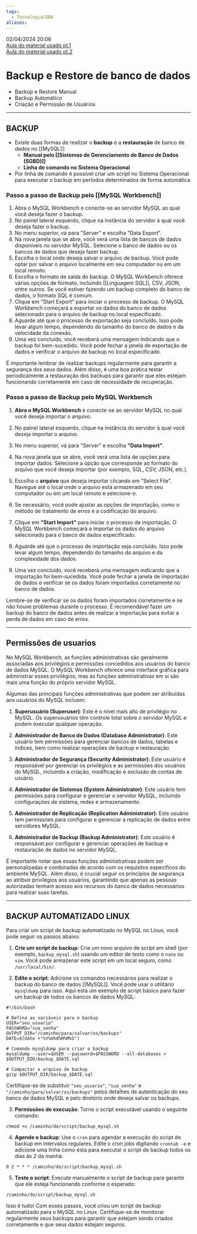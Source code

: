 ```yaml
---
tags:
  - Tecnologia/DBA
aliases:
---
```

02/04/2024 20:06  
[Aula do material usado pt.1](https://www.youtube.com/watch?v=Qul2b_MVq4o "https://www.youtube.com/watch?v=Qul2b_MVq4o")  
[Aula do material usado pt.2](https://www.youtube.com/watch?v=KmYcxZrJ9Jk "https://www.youtube.com/watch?v=KmYcxZrJ9Jk")

# Backup e Restore de banco de dados

- Backup e Restore Manual
- Backup Automático
- Criação e Permissão de Usuários

---

## BACKUP

- Existe duas formas de realizar o **backup** e a **restauração** de banco de dados no [[MySQL]]:
    - **Manual pelo [[Sistemas de Gerenciamento de Banco de Dados (SGBD)]]**
    - **Linha de comando no Sistema Operacional**
- Por linha de comando é possível criar um _script_ no Sistema Operacional para executar o backup em períodos determinados de forma automática

### Passo a passo de Backup pelo [[MySQL Workbench]]

1. Abra o MySQL Workbench e conecte-se ao servidor MySQL ao qual você deseja fazer o backup.
2. No painel lateral esquerdo, clique na instância do servidor à qual você deseja fazer o backup.
3. No menu superior, vá para "Server" e escolha "Data Export".
4. Na nova janela que se abre, você verá uma lista de bancos de dados disponíveis no servidor MySQL. Selecione o banco de dados ou os bancos de dados que deseja fazer backup.
5. Escolha o local onde deseja salvar o arquivo de backup. Você pode optar por salvar o arquivo localmente em seu computador ou em um local remoto.
6. Escolha o formato de saída do backup. O MySQL Workbench oferece várias opções de formato, incluindo [[Linguagem SQL]], CSV, JSON, entre outros. Se você estiver fazendo um backup completo do banco de dados, o formato SQL é comum.
7. Clique em "Start Export" para iniciar o processo de backup. O MySQL Workbench começará a exportar os dados do banco de dados selecionado para o arquivo de backup no local especificado.
8. Aguarde até que o processo de exportação seja concluído. Isso pode levar algum tempo, dependendo do tamanho do banco de dados e da velocidade da conexão.
9. Uma vez concluído, você receberá uma mensagem indicando que o backup foi bem-sucedido. Você pode fechar a janela de exportação de dados e verificar o arquivo de backup no local especificado.

É importante lembrar de realizar backups regularmente para garantir a segurança dos seus dados. Além disso, é uma boa prática testar periodicamente a restauração dos backups para garantir que eles estejam funcionando corretamente em caso de necessidade de recuperação.

### Passo a passo de Backup pelo MySQL Workbench

1. **Abra o MySQL Workbench** e conecte-se ao servidor MySQL no qual você deseja importar o arquivo.
    
2. No painel lateral esquerdo, clique na instância do servidor à qual você deseja importar o arquivo.
    
3. No menu superior, vá para "Server" e escolha **"Data Import"**.
    
4. Na nova janela que se abre, você verá uma lista de opções para importar dados. Selecione a opção que corresponde ao formato do arquivo que você deseja importar (por exemplo, SQL, CSV, JSON, etc.).
    
5. Escolha o **arquivo** que deseja importar clicando em "Select File". Navegue até o local onde o arquivo está armazenado em seu computador ou em um local remoto e selecione-o.
    
6. Se necessário, você pode ajustar as opções de importação, como o método de tratamento de erros e a codificação do arquivo.
    
7. Clique em **"Start Import"** para iniciar o processo de importação. O MySQL Workbench começará a importar os dados do arquivo selecionado para o banco de dados especificado.
    
8. Aguarde até que o processo de importação seja concluído. Isso pode levar algum tempo, dependendo do tamanho do arquivo e da complexidade dos dados.
    
9. Uma vez concluído, você receberá uma mensagem indicando que a importação foi bem-sucedida. Você pode fechar a janela de importação de dados e verificar se os dados foram importados corretamente no banco de dados.
    

Lembre-se de verificar se os dados foram importados corretamente e se não houve problemas durante o processo. É recomendável fazer um backup do banco de dados antes de realizar a importação para evitar a perda de dados em caso de erros.

---

## Permissões de usuarios

No MySQL Workbench, as funções administrativas são geralmente associadas aos privilégios e permissões concedidos aos usuários do banco de dados MySQL. O MySQL Workbench oferece uma interface gráfica para administrar esses privilégios, mas as funções administrativas em si são mais uma função do próprio servidor MySQL.

Algumas das principais funções administrativas que podem ser atribuídas aos usuários do MySQL incluem:

1. **Superusuário (Superuser)**: Este é o nível mais alto de privilégio no MySQL. Os superusuários têm controle total sobre o servidor MySQL e podem executar qualquer operação.
    
2. **Administrador de Banco de Dados (Database Administrator)**: Este usuário tem permissões para gerenciar bancos de dados, tabelas e índices, bem como realizar operações de backup e restauração.
    
3. **Administrador de Segurança (Security Administrator)**: Este usuário é responsável por gerenciar os privilégios e as permissões dos usuários do MySQL, incluindo a criação, modificação e exclusão de contas de usuário.
    
4. **Administrador de Sistemas (System Administrator)**: Este usuário tem permissões para configurar e gerenciar o servidor MySQL, incluindo configurações de sistema, redes e armazenamento.
    
5. **Administrador de Replicação (Replication Administrator)**: Este usuário tem permissões para configurar e gerenciar a replicação de dados entre servidores MySQL.
    
6. **Administrador de Backup (Backup Administrator)**: Este usuário é responsável por configurar e gerenciar operações de backup e restauração de dados no servidor MySQL.
    

É importante notar que essas funções administrativas podem ser personalizadas e combinadas de acordo com os requisitos específicos do ambiente MySQL. Além disso, é crucial seguir os princípios de segurança ao atribuir privilégios aos usuários, garantindo que apenas as pessoas autorizadas tenham acesso aos recursos do banco de dados necessários para realizar suas tarefas.

---

## BACKUP AUTOMATIZADO LINUX

Para criar um script de backup automatizado no MySQL no Linux, você pode seguir os passos abaixo:

1. **Crie um script de backup**: Crie um novo arquivo de script em shell (por exemplo, `backup_mysql.sh`) usando um editor de texto como o `nano` ou `vim`. Você pode armazenar este script em um local seguro, como `/usr/local/bin/`.
    
2. **Edite o script**: Adicione os comandos necessários para realizar o backup do banco de dados [[MySQL]]. Você pode usar o utilitário `mysqldump` para isso. Aqui está um exemplo de script básico para fazer um backup de todos os bancos de dados MySQL:
    

```
#!/bin/bash

# Defina as variáveis para o backup
USER="seu_usuario"
PASSWORD="sua_senha"
OUTPUT_DIR="/caminho/para/salvar/os/backups"
DATE=$(date +"%Y%m%d%H%M%S")

# Comando mysqldump para criar o backup
mysqldump --user=$USER --password=$PASSWORD --all-databases > $OUTPUT_DIR/backup_$DATE.sql

# Compactar o arquivo de backup
gzip $OUTPUT_DIR/backup_$DATE.sql
```

Certifique-se de substituir `"seu_usuario"`, `"sua_senha"` e `"/caminho/para/salvar/os/backups"` pelos detalhes de autenticação do seu banco de dados MySQL e pelo diretório onde deseja salvar os backups.

3. **Permissões de execução**: Torne o script executável usando o seguinte comando:

```
chmod +x /caminho/do/script/backup_mysql.sh
```

4. **Agende o backup**: Use o `cron` para agendar a execução do script de backup em intervalos regulares. Edite o cron jobs digitando `crontab -e` e adicione uma linha como esta para executar o script de backup todos os dias às 2 da manhã:

```
0 2 * * * /caminho/do/script/backup_mysql.sh
```

5. **Teste o script**: Execute manualmente o script de backup para garantir que ele esteja funcionando conforme o esperado:

```
/caminho/do/script/backup_mysql.sh
```

Isso é tudo! Com esses passos, você criou um script de backup automatizado para o MySQL no Linux. Certifique-se de monitorar regularmente seus backups para garantir que estejam sendo criados corretamente e que seus dados estejam seguros.